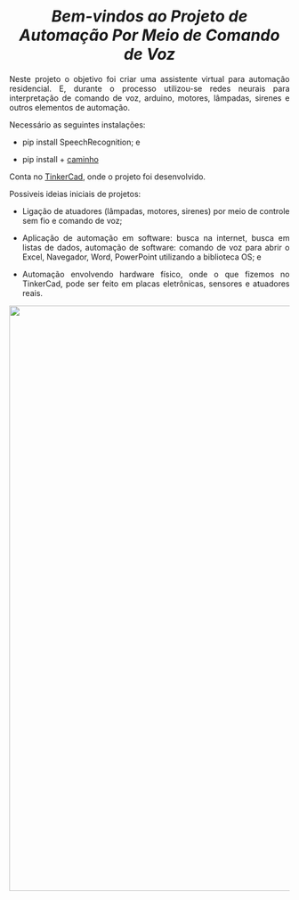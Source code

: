<span align="center">

#  *Bem-vindos ao  Projeto de Automação Por Meio de Comando de Voz*
 
</span>

<span align="justify">

Neste projeto o objetivo foi criar uma assistente virtual para automação residencial. E, durante o processo utilizou-se redes neurais para interpretação de comando de voz, arduino, motores, lâmpadas, sirenes e outros elementos de automação.

Necessário as seguintes instalações:

- pip install SpeechRecognition; e

- pip install + [caminho](https://www.lfd.uci.edu/~gohlke/pythonlibs/#pyaudio)

Conta no [TinkerCad](https://www.tinkercad.com/dashboard), onde o projeto foi desenvolvido.

Possiveis ideias iniciais de projetos:

- Ligação de atuadores (lâmpadas, motores, sirenes) por meio de controle sem fio e comando de voz;

- Aplicação de automação em software: busca na internet, busca em listas de dados, automação de software: comando de voz para abrir o Excel, Navegador, Word, PowerPoint utilizando a biblioteca OS; e

- Automação envolvendo hardware físico, onde o que fizemos no TinkerCad, pode ser feito em placas eletrônicas, sensores e atuadores reais.

</span>

<div align="center">
<img src="https://www.cliquearquitetura.com.br/ckfinder/userfiles/images/art_Arquitetura%20e%20Urbanismo/assistente_virtual_inteligente_02.jpg" width="1050px" />
</div>
